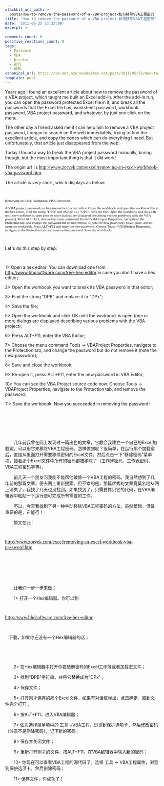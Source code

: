 ```yaml
---
stackbit_url_path: >-
  posts/How-to-remove-the-password-of-a-VBA-project-如何移除VBA工程密码
title: 'How to remove the password of a VBA project 如何移除VBA工程密码'
date: '2011-05-25 23:22:00'
excerpt: >-
  
comments_count: 0
positive_reactions_count: 0
tags: 
  - Password
  - VBA
  - breaker
  - 密码
  - 破解
canonical_url: https://be-net.azurewebsites.net/post/2011/05/25/How-to-remove-the-password-of-a-VBA-project-如何移除VBA工程密码
template: post
---
```

<p>Years ago I found an excellent article about how to remove the password of a VBA project, which taught me built an Excel add-in. After the add-in run, you can open the password protected Excel file in it, and break all the passwords that the Excel file has, worksheet password, workbook password, VBA project password, and whatever, by just one click on the menu.</p>
<p>The other day a friend asked me if I can help him to remove a VBA project password, I began to search on the web immediately, trying to find the excellent article, and copy the codes which can do everything I need. But unfortunately, that article just disappeared from the web!</p>
<p>Today I found a way to break the VBA project password manually, boring though, but the most important thing is that it did work!</p>
<p>The origin url &nbsp;is&nbsp;<span style="font-family: Simsun; font-size: medium;"><a href="http://www.zorvek.com/excel/removing-an-excel-workbook-vba-password.htm">http://www.zorvek.com/excel/removing-an-excel-workbook-vba-password.htm</a>.</span></p>
<p>The article is very short, which displays as below:</p>
<p>&nbsp;</p>
<p class="MsoNormal" style="margin-top: 0in; margin-right: 0in; margin-left: 0in; margin-bottom: 0.0001pt; font-size: 12pt; font-family: 'Times New Roman';"><span style="font-size: 8.5pt; font-family: Tahoma;">Removing an Excel Workbook VBA Password</span></p>
<p class="MsoNormal" style="margin-top: 0in; margin-right: 0in; margin-left: 0in; margin-bottom: 0.0001pt; font-size: 12pt; font-family: 'Times New Roman';"><span style="font-size: 8.5pt; font-family: Tahoma;">&nbsp;</span></p>
<p class="MsoNormal" style="margin-top: 0in; margin-right: 0in; margin-left: 0in; margin-bottom: 0.0001pt; font-size: 12pt; font-family: 'Times New Roman';"><span style="font-size: 8.5pt; font-family: Tahoma;">A VBA project password can be removed with a hex editor. Close the workbook and open the workbook file in the hex editor. Find the string "DPB" and change it to "<span class="SpellE">DPx</span>". Save the file. Open the workbook and click OK until the workbook is open (one or more dialogs are displayed describing various problems with the VBA project). Press ALT+F11, choose the menu command Tools-&gt;<span class="SpellE">VBAProject</span>&nbsp;Properties, navigate to the Protection tab, and change the password but do not remove it (note the new password). Save, close, and re-open the workbook. Press ALT+F11 and enter the new password. Choose Tools-&gt;<span class="SpellE">VBAProject</span>&nbsp;Properties, navigate to the Protection tab, and remove the password. Save the workbook.</span></p>
<p>&nbsp;</p>
<p>Let's do this step by step:</p>
<p>&nbsp;</p>
<p>1&gt; Open a hex editor. You can download one from <a href="http://www.hhdsoftware.com/free-hex-editor">http://www.hhdsoftware.com/free-hex-editor</a> in case you don't have a hex editor;</p>
<p>2&gt; Open the workbook you want to break its VBA password in that editor;</p>
<p>3&gt; Find the string "DPB" and replace it to "DPx";&nbsp;</p>
<p>4&gt; Save the file;&nbsp;</p>
<p>5&gt; Open the workbook and click OK until the workbook is open (one or more dialogs are displayed describing various problems with the VBA project);</p>
<p>6&gt; Press ALT+F11, enter the VBA Editor;</p>
<p>7&gt; Choose the menu command Tools -&gt; VBAProject Properties, navigate to the Protection tab, and change the password but do not remove it (note the new password);</p>
<p>8&gt; Save and close the workbook;</p>
<p>9&gt; Re-open it, press ALT+F11, enter the new password in VBA Editor;</p>
<p>10&gt; You can see the VBA Project source code now. Choose Tools -&gt; VBAProject Properties, navigate to the Protection tab, and remove the password;</p>
<p>11&gt; Save the workbook. Now you succeeded in removing the password!</p>
<p>&nbsp;</p>
<p>&nbsp;</p>
<p>&nbsp;</p>
<div style="text-indent: 2em;">
<p>几年前我曾在网上发现过一篇出色的文章，它教会我建立一个自己的Excel加载宏，可以用它来移除VBA工程密码。怎样做到呢？很简单，在运行那个加载宏后，直接从里面打开需要移除密码的Excel文件，然后点击一下&ldquo;移除密码&rdquo;菜单项，接着那个Excel文件中所有的密码都被移除了（工作薄密码、工作表密码、VBA工程密码等等）。</p>
<p>前几天一个朋友问我能不能帮他破除一个VBA工程的密码，我自然想到了几年前的那篇文章，便去网上重新搜索。但不幸的是，那篇优秀的文章竟莫名地从网上消失了，我找了几天也没找到。如果找到了，只需要拷贝它的代码，在VBA编辑器中粘贴一下运行便可完成所有需要的工作。</p>
<p>不过，今天我找到了另一种手动移除VBA工程密码的方法，虽然繁琐，但最重要的是，它能行！</p>
<p>原文在此：<span style="font-family: Simsun; font-size: medium;">&nbsp;</span></p>
<p style="display: inline !important;">&nbsp;</p>
<p><span style="font-family: Simsun; font-size: medium;"> </span></p>
<p style="font-family: Simsun; font-size: medium; display: inline !important;"><span style="font-family: Simsun; font-size: medium;"><a href="http://www.zorvek.com/excel/removing-an-excel-workbook-vba-password.htm">http://www.zorvek.com/excel/removing-an-excel-workbook-vba-password.htm</a></span></p>
<p>&nbsp;</p>
<p style="font-family: Simsun; font-size: medium;">&nbsp;</p>
<p>&nbsp;</p>
<p>让我们一步一步来做：</p>
<p>1&gt; 打开一个Hex编辑器。你可以到&nbsp;<span style="font-family: Simsun; font-size: medium;">&nbsp;</span></p>
<p style="display: inline !important;">&nbsp;</p>
<p><span style="font-family: Simsun; font-size: medium;"> </span></p>
<p style="font-family: Simsun; font-size: medium; display: inline !important;"><a href="http://www.hhdsoftware.com/free-hex-editor">http://www.hhdsoftware.com/free-hex-editor</a></p>
<p>&nbsp;</p>
<p style="display: inline !important;">&nbsp;</p>
<p style="display: inline !important;">&nbsp;下载，如果你还没有一个Hex编辑器的话；</p>
<p>&nbsp;</p>
<p>&nbsp;</p>
<p>2&gt; 在Hex编辑器中打开你要破解密码的Excel工作薄或者加载宏文件；</p>
<p>3&gt; 找到"DPB"字符串，并将它替换成为"DPx"；</p>
<p>4&gt; 保存文件；</p>
<p>5&gt; 打开刚才保存的那个Excel文件，如果有对话框弹出，点击确定，直到文件完全打开；</p>
<p>6&gt; 按ALT+F11，进入VBA编辑器；</p>
<p>7&gt; 依次选择菜单项中的 工具-&gt;VBA工程，浏览到保护选项卡，然后修改密码（注意不是删除密码），记下新的密码；</p>
<p>8&gt; 保存并关闭文件；</p>
<p>9&gt; 重新打开刚才的文件，按ALT+F11，在VBA编辑器中输入新的密码；</p>
<p>10&gt; 你现在可以查看VBA工程的源代码了。选择 工具 -&gt; VBA工程属性，浏览到保护选项卡，然后删除密码；</p>
<p>11&gt; 保存文件，你成功了！</p>
</div>